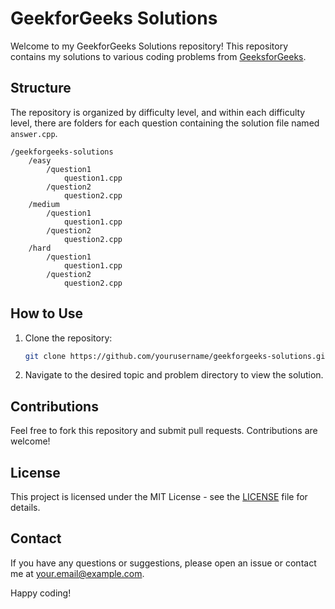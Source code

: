 # GeekforGeeks Solutions

Welcome to my GeekforGeeks Solutions repository! This repository contains my solutions to various coding problems from [GeeksforGeeks](https://www.geeksforgeeks.org/).

## Structure

The repository is organized by difficulty level, and within each difficulty level, there are folders for each question containing the solution file named `answer.cpp`.

```
/geekforgeeks-solutions
    /easy
        /question1
            question1.cpp
        /question2
            question2.cpp
    /medium
        /question1
            question1.cpp
        /question2
            question2.cpp
    /hard
        /question1
            question1.cpp
        /question2
            question2.cpp
```

## How to Use

1. Clone the repository:
    ```sh
    git clone https://github.com/yourusername/geekforgeeks-solutions.git
    ```
2. Navigate to the desired topic and problem directory to view the solution.

## Contributions

Feel free to fork this repository and submit pull requests. Contributions are welcome!

## License

This project is licensed under the MIT License - see the [LICENSE](LICENSE) file for details.

## Contact

If you have any questions or suggestions, please open an issue or contact me at your.email@example.com.

Happy coding!
